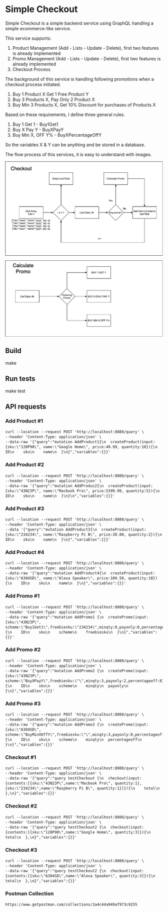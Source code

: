 # Simple Checkout

Simple Checkout is a simple backend service using GraphQL handling a simple ecommerce-like service.

This service supports:
1. Product Management (Add - Lists - Update - Delete), first two features is already implemented
2. Promo Management (Add - Lists - Update - Delete), first two features is already implemented
3. Checkout Process 

The background of this service is handling following promotions when a checkout process initiated.
1. Buy 1 Product X Get 1 Free Product Y
2. Buy 3 Products X, Pay Only 2 Product X
3. Buy Min 3 Products X, Get 10% Discount for purchases of Products X

Based on these requirements, I define three general rules.
1. Buy 1 Get 1 - Buy1Get1
2. Buy X Pay Y - BuyXPayY
3. Buy Min X, OFF Y% - BuyXPercentageOffY

So the variables X & Y can be anything and be stored in a database.

The flow process of this services, it is easy to understand with images.

<img src="https://github.com/sigitisme/simplecheckout/blob/main/img/flow.jpg">



## Build

  make

## Run tests

  make test

## API requests 

### Add Product #1

```
curl --location --request POST 'http://localhost:8080/query' \
--header 'Content-Type: application/json' \
--data-raw '{"query":"mutation AddProduct1{\n  createProduct(input:{sku:\"120P90\", name:\"Google Home\", price:49.99, quantity:10}){\n    ID\n    sku\n    name\n  }\n}","variables":{}}'

```

### Add Product #2

```
curl --location --request POST 'http://localhost:8080/query' \
--header 'Content-Type: application/json' \
--data-raw '{"query":"mutation AddProduc2{\n  createProduct(input:{sku:\"43N23P\", name:\"Macbook Pro\", price:5399.99, quantity:5}){\n    ID\n    sku\n    name\n  }\n}\n","variables":{}}'
```

### Add Product #3

```
curl --location --request POST 'http://localhost:8080/query' \
--header 'Content-Type: application/json' \
--data '{"query":"mutation AddProduct3{\n  createProduct(input:{sku:\"234234\", name:\"Raspberry Pi B\", price:30.00, quantity:2}){\n    ID\n    sku\n    name\n  }\n}","variables":{}}'
```

### Add Product #4

```
curl --location --request POST 'http://localhost:8080/query' \
--header 'Content-Type: application/json' \
--data-raw '{"query":"mutation AddProduct4{\n  createProduct(input:{sku:\"A304SD\", name:\"Alexa Speaker\", price:109.50, quantity:10}){\n    ID\n    sku\n    name\n  }\n}","variables":{}}'
```

### Add Promo #1

```
curl --location --request POST 'http://localhost:8080/query' \
--header 'Content-Type: application/json' \
--data-raw '{"query":"mutation AddPromo1 {\n  createPromo(input:{sku:\"43N23P\", scheme:\"Buy1Get1\",freebiesku:\"234234\",minqty:0,payonly:0,percentageoff:0}){\n    ID\n    sku\n    scheme\n    freebiesku\n  }\n}","variables":{}}'
```

### Add Promo #2

```
curl --location --request POST 'http://localhost:8080/query' \
--header 'Content-Type: application/json' \
--data-raw '{"query":"mutation AddPromo2 {\n  createPromo(input:{sku:\"43N23P\", scheme:\"BuyXPayY\",freebiesku:\"\",minqty:3,payonly:2,percentageoff:0}){\n    ID\n    sku\n    scheme\n    minqty\n  payonly\n  }\n}","variables":{}}'
```

### Add Promo #3

```
curl --location --request POST 'http://localhost:8080/query' \
--header 'Content-Type: application/json' \
--data-raw '{"query":"mutation AddPromo3 {\n  createPromo(input:{sku:\"A304SD\", scheme:\"BuyMinXOffY\",freebiesku:\"\",minqty:3,payonly:0,percentageoff:10}){\n    ID\n    sku\n    scheme\n    minqty\n  percentageoff\n  }\n}","variables":{}}'
```


### Checkout #1

```
curl --location --request POST 'http://localhost:8080/query' \
--header 'Content-Type: application/json' \
--data-raw '{"query":"query testCheckout {\n  checkout(input:{contents:[{sku:\"43N23P\",name:\"Macbook Pro\", quantity:1},{sku:\"234234\",name:\"Raspberry Pi B\", quantity:1}]}){\n    total\n  },\n}","variables":{}}'
```

### Checkout #2

```
curl --location --request POST 'http://localhost:8080/query' \
--header 'Content-Type: application/json' \
--data-raw '{"query":"query testCheckout2 {\n  checkout(input:{contents:[{sku:\"120P90\",name:\"Google Home\", quantity:3]}){\n    total\n  },\n}","variables":{}}'
```


### Checkout #3

```
curl --location --request POST 'http://localhost:8080/query' \
--header 'Content-Type: application/json' \
--data-raw '{"query":"query testCheckout2 {\n  checkout(input:{contents:[{sku:\"A304SD\",name:\"Alexa Speaker\", quantity:3]}){\n    total\n  },\n}","variables":{}}'
```

### Postman Collection

```
https://www.getpostman.com/collections/2a4c44a949af973c9255
```
